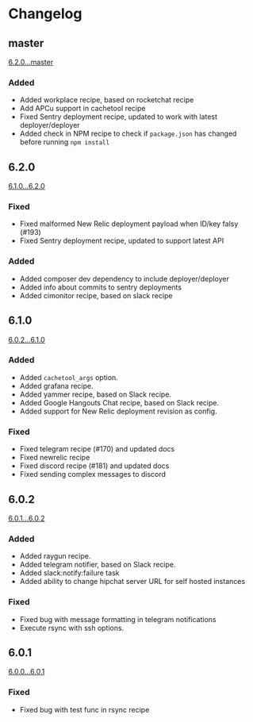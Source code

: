 # Changelog


## master
[6.2.0...master](https://github.com/deployphp/recipes/compare/6.2.0...master)

### Added
- Added workplace recipe, based on rocketchat recipe
- Add APCu support in cachetool recipe
- Fixed Sentry deployment recipe, updated to work with latest deployer/deployer
- Added check in NPM recipe to check if `package.json` has changed before running `npm install`

## 6.2.0
[6.1.0...6.2.0](https://github.com/deployphp/recipes/compare/6.1.0...6.2.0)

### Fixed
- Fixed malformed New Relic deployment payload when ID/key falsy (#193)
- Fixed Sentry deployment recipe, updated to support latest API

### Added
- Added composer dev dependency to include deployer/deployer
- Added info about commits to sentry deployments
- Added cimonitor recipe, based on slack recipe

## 6.1.0
[6.0.2...6.1.0](https://github.com/deployphp/recipes/compare/6.0.2...6.1.0)

### Added
- Added `cachetool_args` option.
- Added grafana recipe.
- Added yammer recipe, based on Slack recipe.
- Added Google Hangouts Chat recipe, based on Slack recipe.
- Added support for New Relic deployment revision as config.

### Fixed
- Fixed telegram recipe (#170) and updated docs
- Fixed newrelic recipe
- Fixed discord recipe (#181) and updated docs
- Fixed sending complex messages to discord

## 6.0.2
[6.0.1...6.0.2](https://github.com/deployphp/recipes/compare/6.0.1...6.0.2)

### Added
- Added raygun recipe.
- Added telegram notifier, based on Slack recipe.
- Added slack:notify:failure task
- Added ability to change hipchat server URL for self hosted instances

### Fixed
- Fixed bug with message formatting in telegram notifications
- Execute rsync with ssh options.

## 6.0.1
[6.0.0...6.0.1](https://github.com/deployphp/recipes/compare/6.0.0...6.0.1)

### Fixed
- Fixed bug with test func in rsync recipe
